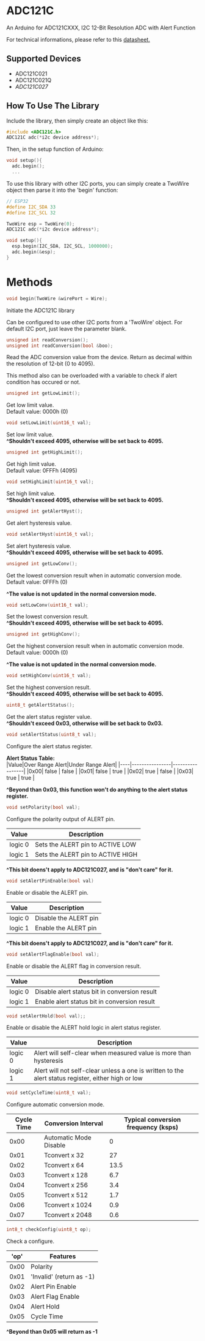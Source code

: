 # ADC121C
An Arduino for ADC121CXXX, I2C 12-Bit Resolution ADC with Alert Function

For technical informations, please refer to this [datasheet.](https://www.ti.com/lit/ds/symlink/adc121c021.pdf?ts=1639027374303&ref_url=https%253A%252F%252Fwww.google.com.sg%252F)

## Supported Devices
- ADC121C021
- ADC121C021Q
- *ADC121C027*

## How To Use The Library
Include the library, then simply create an object like this:
```C
#include <ADC121C.h>
ADC121C adc(*i2c device address*);
```

Then, in the setup function of Arduino:
```C
void setup(){
  adc.begin();
  ...
```

To use this library with other I2C ports, you can simply create a TwoWire object then parse it into the 'begin' function:
```C
// ESP32
#define I2C_SDA 33
#define I2C_SCL 32

TwoWire esp = TwoWire(0);
ADC121C adc(*i2c device address*);

void setup(){
  esp.begin(I2C_SDA, I2C_SCL, 1000000);
  adc.begin(&esp);
}
```

# Methods
```C
void begin(TwoWire &wirePort = Wire);
```
Initiate the ADC121C library

Can be configured to use other I2C ports from a 'TwoWire' object. For default I2C port, just leave the parameter blank.

```C
unsigned int readConversion();
unsigned int readConversion(bool &boo);
```
Read the ADC conversion value from the device. Return as decimal within the resolution of 12-bit (0 to 4095).

This method also can be overloaded with a variable to check if alert condition has occured or not.

```C
unsigned int getLowLimit();
```
Get low limit value.<br>
Default value: 0000h (0)

```C
void setLowLimit(uint16_t val);
```
Set low limit value.<br>
**^Shouldn't exceed 4095, otherwise will be set back to 4095.**

```C
unsigned int getHighLimit();
```
Get high limit value.<br>
Default value: 0FFFh (4095)

```C
void setHighLimit(uint16_t val);
```
Set high limit value.<br>
**^Shouldn't exceed 4095, otherwise will be set back to 4095.**

```C
unsigned int getAlertHyst();
```
Get alert hysteresis value.

```C
void setAlertHyst(uint16_t val);
```
Set alert hysteresis value.<br>
**^Shouldn't exceed 4095, otherwise will be set back to 4095.**

```C
unsigned int getLowConv();
```
Get the lowest conversion result when in automatic conversion mode.<br>
Default value: 0FFFh (0)

**^The value is not updated in the normal conversion mode.**

```C
void setLowConv(uint16_t val);
```
Set the lowest conversion result.<br>
**^Shouldn't exceed 4095, otherwise will be set back to 4095.**

```C
unsigned int getHighConv();
```
Get the highest conversion result when in automatic conversion mode.<br>
Default value: 0000h (0)

**^The value is not updated in the normal conversion mode.**

```C
void setHighConv(uint16_t val);
```
Set the highest conversion result.<br>
**^Shouldn't exceed 4095, otherwise will be set back to 4095.**

```C
uint8_t getAlertStatus();
```
Get the alert status register value.<br>
**^Shouldn't exceed 0x03, otherwise will be set back to 0x03.**

```C
void setAlertStatus(uint8_t val);
```
Configure the alert status register.


**Alert Status Table:**<br>
|Value|Over Range Alert|Under Range Alert|
|----|----------------|-----------------|
|0x00| false | false |
|0x01| false | true |
|0x02| true | false |
|0x03| true | true |

****^Beyond than 0x03, this function won't do anything to the alert status register.****

```C
void setPolarity(bool val);
```
Configure the polarity output of ALERT pin.

|Value|Description|
|-----|----------------------------------|
|logic 0|Sets the ALERT pin to ACTIVE LOW|
|logic 1|Sets the ALERT pin to ACTIVE HIGH|

**^This bit doens't apply to ADC121C027, and is "don't care" for it.**

```C
void setAlertPinEnable(bool val)
```
Enable or disable the ALERT pin.

|Value|Description|
|-----|----------------------------------|
|logic 0|Disable the ALERT pin|
|logic 1|Enable the ALERT pin|

**^This bit doens't apply to ADC121C027, and is "don't care" for it.**

```C
void setAlertFlagEnable(bool val);
```
Enable or disable the ALERT flag in conversion result.

|Value|Description|
|-----|----------------------------------|
|logic 0|Disable alert status bit in conversion result|
|logic 1|Enable alert status bit in conversion result|

```C
void setAlertHold(bool val);;
```
Enable or disable the ALERT hold logic in alert status register.

|Value|Description|
|-----|----------------------------------|
|logic 0|Alert will self-clear when measured value is more than hysteresis|
|logic 1|Alert will not self-clear unless a one is written to the alert status register, either high or low|

```C
void setCycleTime(uint8_t val);
```
Configure automatic conversion mode.

|Cycle Time|Conversion Interval|Typical conversion frequency (ksps)|
|----------|-------------------|------------------------|
|0x00|Automatic Mode Disable| 0 |
|0x01|Tconvert x 32 | 27 |
|0x02|Tconvert x 64 | 13.5 |
|0x03|Tconvert x 128 | 6.7 |
|0x04|Tconvert x 256 | 3.4 |
|0x05|Tconvert x 512 | 1.7 |
|0x06|Tconvert x 1024 | 0.9 |
|0x07|Tconvert x 2048 | 0.6 |

```C
int8_t checkConfig(uint8_t op);
```
Check a configure.

|'op'|Features|
|----------|-------------------|
|0x00|Polarity|
|0x01|'Invalid' (return as -1)|
|0x02|Alert Pin Enable|
|0x03|Alert Flag Enable|
|0x04|Alert Hold|
|0x05|Cycle Time|

**^Beyond than 0x05 will return as -1**


